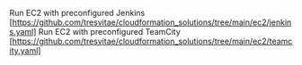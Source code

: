 Run EC2 with preconfigured Jenkins [https://github.com/tresvitae/cloudformation_solutions/tree/main/ec2/jenkins.yaml]
Run EC2 with preconfigured TeamCity [https://github.com/tresvitae/cloudformation_solutions/tree/main/ec2/teamcity.yaml]
